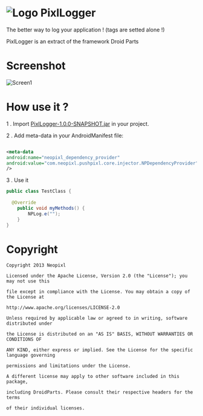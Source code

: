 ![Logo](https://raw.github.com/neopixl/PixlLogger/master/Sample/PixlLogger/res/drawable-xxhdpi/small.png ) PixlLogger
==========

The better way to log your application ! (tags are setted alone !) 

PixlLogger is an extract of the framework Droid Parts

Screenshot
==========
![Screen1](https://raw.github.com/neopixl/PixlLogger/master/screen_pixllogger_1.png )

How use it ?
==========

1 .  Import [PixlLogger-1.0.0-SNAPSHOT.jar](https://github.com/neopixl/PixlLogger/raw/master/Sample/PixlLogger/libs/PixlLogger-1.0.0-SNAPSHOT.jar "PixlLogger-1.0.0-SNAPSHOT.jar") in your project.

2 .  Add meta-data in your AndroidManifest file:

```xml

<meta-data
android:name="neopixl_dependency_provider"
android:value="com.neopixl.pushpixl.core.injector.NPDependencyProvider" 
/>

```

3 . Use it

```java
public class TestClass {
 
  @Override
	public void myMethods() {
		NPLog.e("");
	}
}
```

Copyright
==========


	Copyright 2013 Neopixl

	Licensed under the Apache License, Version 2.0 (the "License"); you may not use this
	
	file except in compliance with the License. You may obtain a copy of the License at

	http://www.apache.org/licenses/LICENSE-2.0

	Unless required by applicable law or agreed to in writing, software distributed under
	
	the License is distributed on an "AS IS" BASIS, WITHOUT WARRANTIES OR CONDITIONS OF 
	
	ANY KIND, either express or implied. See the License for the specific language governing
	
	permissions and limitations under the License.

	A different license may apply to other software included in this package,
	
	including DroidParts. Please consult their respective headers for the terms 
	
	of their individual licenses.

